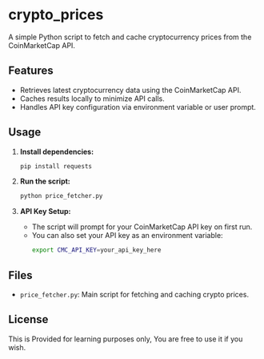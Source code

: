 # crypto_prices

A simple Python script to fetch and cache cryptocurrency prices from the CoinMarketCap API.

## Features

- Retrieves latest cryptocurrency data using the CoinMarketCap API.
- Caches results locally to minimize API calls.
- Handles API key configuration via environment variable or user prompt.

## Usage

1. **Install dependencies:**
    ```bash
    pip install requests
    ```

2. **Run the script:**
    ```bash
    python price_fetcher.py
    ```

3. **API Key Setup:**
    - The script will prompt for your CoinMarketCap API key on first run.
    - You can also set your API key as an environment variable:
        ```bash
        export CMC_API_KEY=your_api_key_here
        ```

## Files

- `price_fetcher.py`: Main script for fetching and caching crypto prices.

## License

This is Provided for learning purposes only, You are free to use it if you wish.
